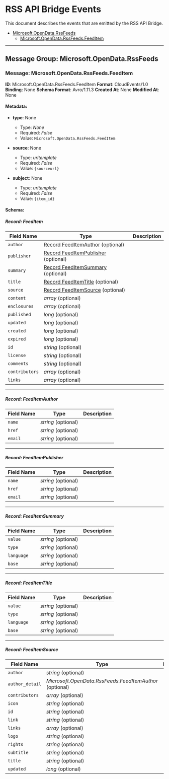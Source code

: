 # RSS API Bridge Events

This document describes the events that are emitted by the RSS API Bridge.

- [Microsoft.OpenData.RssFeeds](#message-group-microsoftopendatarssfeeds)
  - [Microsoft.OpenData.RssFeeds.FeedItem](#message-microsoftopendatarssfeedsfeeditem)

---

## Message Group: Microsoft.OpenData.RssFeeds

### Message: Microsoft.OpenData.RssFeeds.FeedItem

**ID**: Microsoft.OpenData.RssFeeds.FeedItem
**Format**: CloudEvents/1.0
**Binding**: None
**Schema Format**: Avro/1.11.3
**Created At**: None
**Modified At**: None

#### Metadata:

- **type**: None
  - Type: *None*
  - Required: *False*
  - Value: `Microsoft.OpenData.RssFeeds.FeedItem`

- **source**: None
  - Type: *uritemplate*
  - Required: *False*
  - Value: `{sourceurl}`

- **subject**: None
  - Type: *uritemplate*
  - Required: *False*
  - Value: `{item_id}`

#### Schema:

##### Record: FeedItem

| **Field Name** | **Type** | **Description** |
|----------------|----------|-----------------|
| `author` | [Record FeedItemAuthor](#record-feeditemauthor) (optional) |  |
| `publisher` | [Record FeedItemPublisher](#record-feeditempublisher) (optional) |  |
| `summary` | [Record FeedItemSummary](#record-feeditemsummary) (optional) |  |
| `title` | [Record FeedItemTitle](#record-feeditemtitle) (optional) |  |
| `source` | [Record FeedItemSource](#record-feeditemsource) (optional) |  |
| `content` | *array* (optional) |  |
| `enclosures` | *array* (optional) |  |
| `published` | *long* (optional) |  |
| `updated` | *long* (optional) |  |
| `created` | *long* (optional) |  |
| `expired` | *long* (optional) |  |
| `id` | *string* (optional) |  |
| `license` | *string* (optional) |  |
| `comments` | *string* (optional) |  |
| `contributors` | *array* (optional) |  |
| `links` | *array* (optional) |  |

---

##### Record: FeedItemAuthor

| **Field Name** | **Type** | **Description** |
|----------------|----------|-----------------|
| `name` | *string* (optional) |  |
| `href` | *string* (optional) |  |
| `email` | *string* (optional) |  |

---

##### Record: FeedItemPublisher

| **Field Name** | **Type** | **Description** |
|----------------|----------|-----------------|
| `name` | *string* (optional) |  |
| `href` | *string* (optional) |  |
| `email` | *string* (optional) |  |

---

##### Record: FeedItemSummary

| **Field Name** | **Type** | **Description** |
|----------------|----------|-----------------|
| `value` | *string* (optional) |  |
| `type` | *string* (optional) |  |
| `language` | *string* (optional) |  |
| `base` | *string* (optional) |  |

---

##### Record: FeedItemTitle

| **Field Name** | **Type** | **Description** |
|----------------|----------|-----------------|
| `value` | *string* (optional) |  |
| `type` | *string* (optional) |  |
| `language` | *string* (optional) |  |
| `base` | *string* (optional) |  |

---

##### Record: FeedItemSource

| **Field Name** | **Type** | **Description** |
|----------------|----------|-----------------|
| `author` | *string* (optional) |  |
| `author_detail` | *Microsoft.OpenData.RssFeeds.FeedItemAuthor* (optional) |  |
| `contributors` | *array* (optional) |  |
| `icon` | *string* (optional) |  |
| `id` | *string* (optional) |  |
| `link` | *string* (optional) |  |
| `links` | *array* (optional) |  |
| `logo` | *string* (optional) |  |
| `rights` | *string* (optional) |  |
| `subtitle` | *string* (optional) |  |
| `title` | *string* (optional) |  |
| `updated` | *long* (optional) |  |

